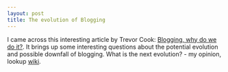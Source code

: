 ```yaml
---
layout: post
title: The evolution of Blogging
---
```

I came across this interesting article by Trevor Cook: [Blogging, why do we do it?](http://trevorcook.typepad.com/weblog/2004/07/blogging_why_do.html). It brings up some interesting questions about the potential evolution and possible downfall of blogging. What is the next evolution? - my opinion, lookup [wiki](https://en.wikipedia.org/wiki/Wiki).
